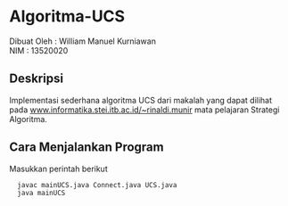 # Algoritma-UCS

Dibuat Oleh : William Manuel Kurniawan <br>
NIM : 13520020

## Deskripsi
Implementasi sederhana algoritma UCS dari makalah yang dapat dilihat pada www.informatika.stei.itb.ac.id/~rinaldi.munir mata pelajaran Strategi Algoritma.

## Cara Menjalankan Program
Masukkan perintah berikut
```
  javac mainUCS.java Connect.java UCS.java
  java mainUCS

```
